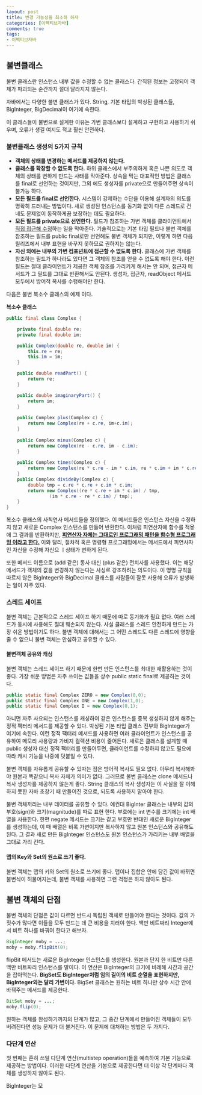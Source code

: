 ```yaml
---
layout: post
title: 변경 가능성을 최소하 하자
categories: [이펙티브자바]
comments: true 
tags:
- 이펙티브자바
---
```


## 불변클래스 

불변 클래스란 인스턴스 내부 값을 수정할 수 없는 클래스다. 간직된 정보는 고정되어 객체가 파괴되는 순간까지 절대 달라지지 않는다. 

자바에서는 다양한 불변 클래스가 있다. String, 기본 타입의 박싱된 클래스들, BigInteger, BigDecimal이 여기에 속한다. 

이 클래스들이 불변으로 설계한 이유는 가변 클래스보다 설계하고 구현하고 사용하기 쉬우며, 오류가 생길 여지도 적고 훨씬 안전하다.

### 불변클래스 생성의 5가지 규칙

- **객체의 상태를 변경하는 메서드를 제공하지 않는다.**
- **클래스를 확장할 수 없도록 한다.** 하위 클래스에서 부주의하게 혹은 나쁜 의도로 객체의 상태를 변하게 만드는 사태를 막아준다. 상속을 막는 대표적인 방법은 클래스를 final로 선언하는 것이지만, 그외 에도 생성자를 private으로 만들어주면 상속이 불가능 하다.
- **모든 필드를 final로 선언한다.** 시스템이 강제하는 수단을 이용해 설계자의 의도를 명확히 드러내는 방법이다. 새로 생성된 인스턴스를 동기화 없이 다른 스레드로 건네도 문제없이 동작하게끔 보장하는 데도 필요하다. 
- **모든 필드를 private으로 선언한다.** 필드가 참조하는 가변 객체를 클라이언트에서 <u>직접 접근해 수정</u>하는 일을 막아준다. 기술적으로는 기본 타입 필드나 불변 객체를 참조하는 필드를 public final로만 선언해도 불변 객체가 되지만, 이렇게 하면 다음 릴리즈에서 내부 표현을 바꾸지 못하므로 권하지는 않는다.
- **자신 외에는 내부의 가변 컴포넌트에 접근할 수 없도록 한다.** 클래스에 가변 객체를 참조하는 필드가 하나라도 있다면 그 객체의 참조를 얻을 수 없도록 해야 한다. 이런 필드는 절대 클라이언트가 제공한 객체 참조를 가리키게 해서는 안 되며, 접근자 메서드가 그 필드를 그대로 반환해서도 안된다. 생성자, 접근자, readObject 메서드 모두에서 방어적 복사를 수행해야만 한다.



다음은 불변 복소수 클래스의 예제 이다.

**복소수 클래스**

```java
public final class Complex {

    private final double re;
    private final double im;

    public Complex(double re, double im) {
        this.re = re;
        this.im = im;
    }

    public double readPart() {
        return re;
    }

    public double imaginaryPart() {
        return im;
    }
    
    public Complex plus(Complex c) {
        return new Complex(re + c.re, im+c.im);
    }
    
    public Complex minus(Complex c) {
        return new Complex(re - c.re, im - c.im); 
    }
    
    public Complex times(Complex c) {
        return new Complex(re * c.re - im * c.im, re * c.im + im * c.re); 
    }
    public Complex divideBy(Complex c) {
        double tmp = c.re * c.re + c.im * c.im;
        return new Complex((re * c.re + im * c.im) / tmp,
                (im * c.re - re * c.im) / tmp);
    }
}
```

복소수 클래스의 사칙연사 메서드들을 정의했다. 이 메서드들은 인스턴스 자신을 수정하지 않고 새로운 Complex 인스턴스를 만들어 반환한다. 이처럼 피연산자에 함수를 적욯애 그 결과를 반환하지만, **<u>피연산자 자체는 그대로인 프로그래밍 패턴을 함수형 프로그래밍 이라고 한다.</u>** 이와 달리, 절차적 혹은 명령형 프로그래밍에서는 메서드에서 피연사자인 자신을 수정해 자신으 ㅣ상태가 변하게 된다.

또한 메서드 이름으로 (add 같은) 동사 대신 (plus 같은) 전치사를 사용했다. 이는 해당 메서드가 객체의 값을 변경하지 않는다는 사싱르 강조하려는 의도이다. 이 명명 규칙을 따르지 않은 BigInteger와 BigDecimal 클래스를 사람들이 잘못 사용해 오류가 발생하는 일이 자주 있다.

### 스레드 세이프

불변 객체는 근본적으로 스레드 세이프 하기 때문에 따로 동기화가 필요 없다. 여러 스레드가 동시에 사용해도 절대 훼손되지 않는다. 사실 클래스를 스레드 안전하게 만드는 가장 쉬운 방법이기도 하다. 불변 객체에 대해서는 그 어떤 스레드도 다른 스레드에 영향을 줄 수 없으니 불변 객체는 안심하고 공유할 수 있다. 

#### 불변객체 공유와 캐싱

불변 객체는 스레드 세이프 하기 때문에 한번 만든 인스턴스를 최대한 재활용하는 것이 좋다. 가장 쉬운 방법은 자주 쓰이는 값들을 상수 public static final로 제공하는 것이다.

```java
public static final Complex ZERO = new Complex(0,0);
public static final Complex ONE = new Complex(1,0);
public static final Complex I = new Complex(0,1);
```

아니면 자주 사요되는 인스턴스를 캐싱하여 같은 인스턴스를 중복 생성하지 않게 해주는 정적 팩터리 메서드를 제공할 수 있다. 박싱된 기본 타입 클래스 전부와 BigInteger가 여기에 속한다. 이런 정적 팩터리 메서드를 사용하면 여러 클라이언트가 인스턴스를 공유하여 메모리 사용량과 가비지 컬렉션 비용이 줄어든다. 새로은 클래스를 설계할 때 public 생성자 대신 정적 팩터리를 만들어두면, 클라이언트를 수정하지 않고도 필요에 따라 캐시 기능을 나중에 덧붙일 수 있다.

불변 객체를 자유롭게 공유할 수 있따는 점은 방어적 복사도 필요 없다. 아무리 복사해봐야 원본과 똑같으니 복사 자체가 의미가 없다. 그러므로 불변 클래스는 clone 메서드나 복사 생성자를 제공하지 않는게 좋다. String 클래스의 복사 생성자는 이 사실을 잘 이해하지 못한 자바 초창기 때 만들어진 것으로, 되도록 사용하지 말아야 한다.

불변 객체끼리는 내부 데이터를 공유할 수 있다. 예컨대 BigInter 클래스는 내부의 값의 부호(sign)와 크기(magnitude)를 따로 표현 한다. 부호에는 int 변수를 크기에는 int 배열을 사용한다. 한편 negate 메서드는 크기는 같고 부호만 반대인 새로운 BigInteger를 생성하는데, 이 때 배열은 비록 가변이지만 복사하지 않고 원본 인스턴스와 공유해도 된다. 그 결과 새로 만든 BigInteger 인스턴스도 원본 인스턴스가 가리키는 내부 배열을 그대로 가리 킨다.

#### 맵의 Key와 Set의 원소로 쓰기 좋다.

불변 객체는 맵의 키와 Set의 원소로 쓰기에 좋다. 맵이나 집합은 안에 담긴 값이 바뀌면 불변식이 허물어지는데, 불변 객체를 사용하면 그런 걱정은 하지 않아도 된다.



## 불변 객체의 단점

불변 객체의 단점은 값이 다르면 반드시 독립된 객체로 만들어야 한다는 것이다. 값의 가짓수가 많다면 이들을 모두 만드는 데 큰 비용을 치러야 한다. 백만 비트짜리 Integer에서 비트 하나를 바꿔여 한다고 해보자.

```java
BigInteger moby = ...;
moby = moby.flipBit(0);
```

flipBit 메서드는 새로운 BigInteger 인스턴스를 생성한다. 원본과 단지 한 비트만 다른 백만 비트짜리 인스턴스를 말이다. 이 연산은 BigInteger의 크기에 비례해 시간과 공간을 잡아먹는다. **BigSet도 BigInteger처럼 임의 길이의 비트 순열을 표현하지만, BigInteger와는 달리 가변이다.** BigSet 클래스는 원하는 비트 하나만 상수 시간 안에 바꿔주는 메서드를 제공한다.

```java
BitSet moby = ...;
moby.flip(0);
```

원하는 객체를 완성하기까지의 단계가 많고, 그 중간 단계에서 만들어진 객체들이 모두 버려진다면 성능 문제가 더 불거진다. 이 문제에 대처하는 방법은 두 가지다.

### 다단계 연산

첫 번째는 흔히 쓰일 다단계 연산(multistep operation)들을 예측하여 기본 기능으로 제공하는 방법이다. 이러한 다단계 연산을 기본으로 제공한다면 더 이상 각 단계마다 객체를 생성하지 않아도 된다.

BigInteger는 모